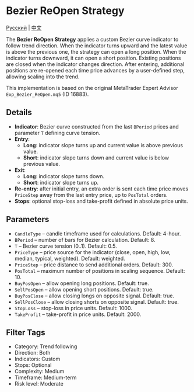 # Bezier ReOpen Strategy
[Русский](README_ru.md) | [中文](README_cn.md)

The **Bezier ReOpen Strategy** applies a custom Bezier curve indicator to follow trend direction.
When the indicator turns upward and the latest value is above the previous one, the strategy can open a long position.
When the indicator turns downward, it can open a short position. Existing positions are closed when the indicator changes direction.
After entering, additional positions are re-opened each time price advances by a user-defined step, allowing scaling into the trend.

This implementation is based on the original MetaTrader Expert Advisor `Exp_Bezier_ReOpen.mq5` (ID 16883).

## Details

- **Indicator**: Bezier curve constructed from the last `BPeriod` prices and parameter `T` defining curve tension.
- **Entry**:
  - **Long**: indicator slope turns up and current value is above previous value.
  - **Short**: indicator slope turns down and current value is below previous value.
- **Exit**:
  - **Long**: indicator slope turns down.
  - **Short**: indicator slope turns up.
- **Re-entry**: after initial entry, an extra order is sent each time price moves `PriceStep` away from the last entry price, up to `PosTotal` orders.
- **Stops**: optional stop-loss and take-profit defined in absolute price units.

## Parameters

- `CandleType` – candle timeframe used for calculations. Default: 4-hour.
- `BPeriod` – number of bars for Bezier calculation. Default: 8.
- `T` – Bezier curve tension (0..1). Default: 0.5.
- `PriceType` – price source for the indicator (close, open, high, low, median, typical, weighted). Default: weighted.
- `PriceStep` – price distance to send additional orders. Default: 300.
- `PosTotal` – maximum number of positions in scaling sequence. Default: 10.
- `BuyPosOpen` – allow opening long positions. Default: true.
- `SellPosOpen` – allow opening short positions. Default: true.
- `BuyPosClose` – allow closing longs on opposite signal. Default: true.
- `SellPosClose` – allow closing shorts on opposite signal. Default: true.
- `StopLoss` – stop-loss in price units. Default: 1000.
- `TakeProfit` – take-profit in price units. Default: 2000.

## Filter Tags
- Category: Trend following
- Direction: Both
- Indicators: Custom
- Stops: Optional
- Complexity: Medium
- Timeframe: Medium-term
- Risk level: Moderate

